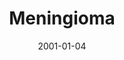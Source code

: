---
title: Meningioma
image: https://www.cycif.org/assets/img/coy-acta-neuropathol-2019/3_Meningioma.jpg
date: '2001-01-04'
minerva_link: https://www.cycif.org/data/coy-acta-neuropathol-2019/osd-3_Meningioma.html
info_link: https://www.cycif.org/data/coy-acta-neuropathol-2019/index.html
show_page_link: false
tags:
    - narrated
---